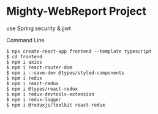 # Mighty-WebReport Project

use Spring security & jjwt


Command Line
```
$ npx create-react-app frontend --template typescript
$ cd frontend
$ npm i axios
$ npm i react-router-dom
$ npm i --save-dev @types/styled-components
$ npm i redux
$ npm i react-redux
$ npm i @types/react-redux
$ npm i redux-devtools-extension
$ npm i redux-logger
$ npm i @reduxjs/toolkit react-redux

```
